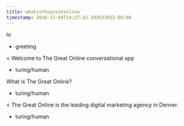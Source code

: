 ```yaml
---
title: whatisthegreatonline
timestamp: 2016-11-04T14:27:42.393533032-06:00
---
```


hi
* greeting

< Welcome to The Great Online conversational app
* turing/human

What is The Great Online?
* turing/human

< The Great Online is the leading digital marketing agency in Denver.
* turing/human
